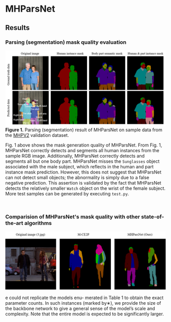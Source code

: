 # MHParsNet

## Results
### Parsing (segmentation) mask quality evaluation
![Figure 2. Application algorithm](segmentation_result.png)
**Figure 1.** Parsing (segmentation) result of MHParsNet on sample data from the [MHPV2](https://lv-mhp.github.io/dataset) validation dataset.
&nbsp;

Fig. 1 above shows the mask generation quality of MHParsNet. From Fig. 1, MHParsNet correctly detects and segments all human instances from the sample RGB image. Additionally, MHParsNet correctly detects and segments all but one body part. MHParsNet misses the ```Sunglasses``` object associated with the male subject, which reflects in the human and part instance mask prediction. However, this does not suggest that MHParsNet can not detect small objects; the abnormality is simply due to a false negative prediction. This assertion is validated by the fact that MHParsNet detects the relatively smaller ```Watch``` object on the wrist of the female subject. More test samples can be generated by executing ```test.py```.

&nbsp;
### Comparision of MHParsNet's mask quality with other state-of-the-art algorithms
![Figure 2. Parsing (segmentation) comparision](seg_comp.png)


e could not replicate the models enu-
merated in Table 1 to obtain the exact parameter counts.
In such instances (marked by∗), we provide the size of the
backbone network to give a general sense of the model’s
scale and complexity. Note that the entire model is expected
to be significantly larger.
